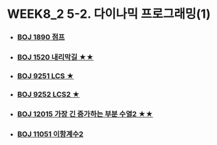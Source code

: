 # WEEK8_2  5-2. 다이나믹 프로그래밍(1)



- ### [BOJ 1890 점프](https://github.com/jungtaeyong/alstudy2/blob/ty/5-2%20다이나믹%20프로그래밍%20(1)/baekjoon%201890%20점프.md)

- ### [BOJ 1520 내리막길 ★★](https://github.com/jungtaeyong/alstudy2/blob/ty/5-2%20다이나믹%20프로그래밍%20(1)/baekjoon%201520%20내리막길.md)

- ### [BOJ 9251 LCS ★](https://github.com/jungtaeyong/alstudy2/blob/ty/5-2%20다이나믹%20프로그래밍%20(1)/baekjoon%209251%20LCS.md)

- ### [BOJ 9252 LCS2 ★](https://github.com/jungtaeyong/alstudy2/blob/ty/5-2%20다이나믹%20프로그래밍%20(1)/baekjoon%209252%20LCS2.md)

- ### [BOJ 12015 가장 긴 증가하는 부분 수열2 ★★](https://github.com/jungtaeyong/alstudy2/blob/ty/5-2%20다이나믹%20프로그래밍%20(1)/baekjoon%2012015%20가장%20긴%20증가하는%20부분%20수열2.md)

- ### [BOJ 11051 이항계수2](https://github.com/jungtaeyong/alstudy2/blob/ty/5-2%20다이나믹%20프로그래밍%20(1)/baekjoon%2011051%20이항계수2.md)

